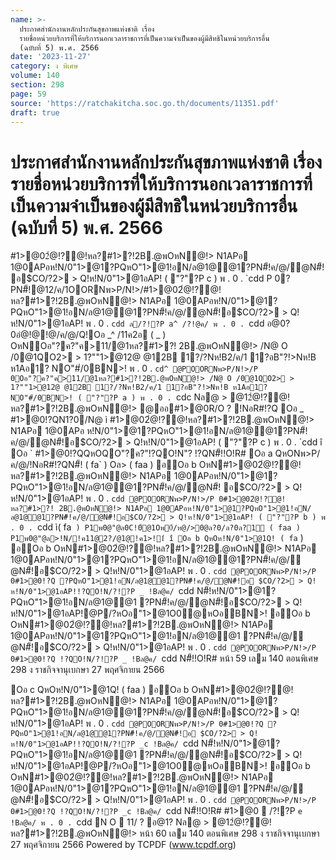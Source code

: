 ```yaml
---
name: >-
  ประกาศสำนักงานหลักประกันสุขภาพแห่งชาติ เรื่อง
  รายชื่อหน่วยบริการที่ให้บริการนอกเวลาราชการที่เป็นความจำเป็นของผู้มีสิทธิในหน่วยบริการอื่น
  (ฉบับที่ 5) พ.ศ. 2566
date: '2023-11-27'
category: ง พิเศษ
volume: 140
section: 298
page: 59
source: 'https://ratchakitcha.soc.go.th/documents/11351.pdf'
draft: true
---
```


# ประกาศสำนักงานหลักประกันสุขภาพแห่งชาติ เรื่อง รายชื่อหน่วยบริการที่ให้บริการนอกเวลาราชการที่เป็นความจำเป็นของผู้มีสิทธิในหน่วยบริการอื่น (ฉบับที่ 5) พ.ศ. 2566

#1>@02ํ@!?@!หล?#1>?!2B.@พOหN@!> N1APอ 1@0APอห!N/0"1>@1?PQหO"1>@1!อN/ล@1@@1?PN#็!ค/@/ํ@N#็! อ$CO/?2> > Q!ห!N/0"1>@1อAP! ( "?"?P c ) พ . 0 . `cdd P 0?PN#็!@12/ค/1OORNพ>P/N!>/#1>@02ํ@!?@!หล?#1>?!2B.@พOหN@!> N1APอ 1@0APอห!N/0"1>@1?PQหO"1>@1!อN/ล@1@@1?PN#็!ค/@/ํ@N#็!อ$CO/?2> > Q!ห!N/0"1>@1อAP! พ . 0 . `cdd ล/?!?P a^ /?!@ค/ พ . 0 . `cdd อ@0?0อํ@!@!@/ค/@/Q!Oอ _^ /11ค2อ ( _ ) OหNOอ"?ค?"ค>11/@1หล?#1>?! 2B.@พOหN@!> /N@ O /0@1QO2> > 1?""1>@12@ @12B 1?/?Nห!B2/ค/1 1?อB"?!>Nห!B ห1Aอ1? NO"#่/0BN>! พ . 0 . `cd^ @POORNพ>P/N!>/P 0Oอ"?ค?"ค>11/@1หล?#1>?!2B.@พOหN@!> /N@ O /0@1QO2> > 1?""1>@12@ @12B 1?/?Nห!B2/ค/1 1?อB"?!>Nห!B ห1Aอ1?NO"#่/0BN>! ( "?"?P a ) พ . 0 . `cdc Nล@ > @12ํ@!?@!หล?#1>?!2B.@พOหN@!> @ออ#1>@0R/O ? !NอR#!?Q Oอ _ #1>@0!?QN1?0/N@ ì #1>@02ํ@!?@!หล?#1>?!2B.@พOหN@!> N1APอ 1@0APอ ห!N/0"1>@1?PQหO"1>@1!อN/ล@1@@1?PN#็!ค/@/ํ@N#็!อ$CO/?2> > Q!ห!N/0"1>@1อAP! ( "?"?P c ) พ . 0 . `cdd î Oอ ` #1>@0!?QQหOQO"?ค?"!?QO!N"? !?QN#็!!O!R# Oอ a QหONพ>P/ค/@/!NอR#!?QN#็! ( fa` ) Oล> ( faa ) อOอ b OหN#1>@02ํ@!?@! หล?#1>?!2B.@พOหN@!> N1APอ 1@0APอห!N/0"1>@1?PQหO"1>@1!อN/ล@1@@1?PN#็!ค/@/ํ@N#็! อ$CO/?2> > Q!ห!N/0"1>@1อAP! พ . 0 . `cdd @POORNพ>P/N!>/P 0#1>@02ํ@!?@!หล?#1>?! 2B.@พOหN@!> N1APอ 1@0APอห!N/0"1>@1?PQหO"1>@1!อN/ล@1@@1?PN#็!ค/@/ํ@N#็!อ$CO/?2> > Q!ห!N/0"1>@1อAP! ( "?"?P b ) พ . 0 . `cdd ì( fa` ) P1พ0@"@ล0C!0์@1Oพ0์/ห@/>0@ล?0/ล?0ล?1์ ( faa ) P1พ0@"@ล>!N/!ค11@2?/@1@!ค1>!1์ î Oอ b QหOห!N/0"1>@1Q! ( fa` ) อOอ b OหN#1>@02ํ@!?@!หล?#1>?!2B.@พOหN@!> N1APอ 1@0APอห!N/0"1>@1?PQหO"1>@1!อN/ล@1@@1?PN#็!ค/@/ํ@N#็!อ$CO/?2> > Q!ห!N/0"1>@1อAP! พ . 0 . `cdd @POORNพ>P/N!>/P 0#1>@0!?Q ?PQหO"1>@1!อN/ล@1@@1?PN#็!ค/@/ํ@N#็!อ $CO/?2> > Q!ห!N/0"1>@1อAP!!?QO!N/?!?P _ !Bล@ค/ `cdd N#็!ห!N/0"1>@1?PQหO"1>@1!อN/ล@1@@1 ?PN#็!ค/@/ํ@N#็!อ$CO/?2> > Q!ห!N/0"1>@1อAP!@P/?หOอ"1>@1O0@หOอBN>! อOอ b OหN#1>@02ํ@!?@!หล?#1>?!2B.@พOหN@!> N1APอ 1@0APอห!N/0"1>@1?PQหO"1>@1!อN/ล@1@@1 ?PN#็!ค/@/ํ@N#็!อ$CO/?2> > Q!ห!N/0"1>@1อAP! พ . 0 . `cdd @POORNพ>P/N!>/P 0#1>@0!?Q !?QO!N/?!?P _ !Bล@ค/ `cdd N#็!!O!R# หน้า 59 เลม 140 ตอนพิเศษ 298 ง ราชกิจจานุเบกษา 27 พฤศจิกายน 2566

Oอ c QหOห!N/0"1>@1Q! ( faa ) อOอ b OหN#1>@02ํ@!?@!หล?#1>?!2B.@พOหN@!> N1APอ 1@0APอห!N/0"1>@1?PQหO"1>@1!อN/ล@1@@1?PN#็!ค/@/ํ@N#็!อ$CO/?2> > Q!ห!N/0"1>@1อAP! พ . 0 . `cdd @POORNพ>P/N!>/P 0#1>@0!?Q ?PQหO"1>@1!อN/ล@1@@1?PN#็!ค/@/ํ@N#็!อ $CO/?2> > Q!ห!N/0"1>@1อAP!!?QO!N/?!?P _c !Bล@ค/ `cdd N#็!ห!N/0"1>@1?PQหO"1>@1!อN/ล@1@@1 ?PN#็!ค/@/ํ@N#็!อ$CO/?2> > Q!ห!N/0"1>@1อAP!@P/?หOอ"1>@1O0@หOอBN>! อOอ b OหN#1>@02ํ@!?@!หล?#1>?!2B.@พOหN@!> N1APอ 1@0APอห!N/0"1>@1?PQหO"1>@1!อN/ล@1@@1 ?PN#็!ค/@/ํ@N#็!อ$CO/?2> > Q!ห!N/0"1>@1อAP! พ . 0 . `cdd @POORNพ>P/N!>/P 0#1>@0!?Q !?QO!N/?!?P _c !Bล@ค/ `cdd N#็!!O!R# #1>@0  /?!?P `e !Bล@ค/ พ . 0 . `cdd N O  11/ ? อ@1? Nล@ > @12ํ@!?@!หล?#1>?!2B.@พOหN@!> หน้า 60 เลม 140 ตอนพิเศษ 298 ง ราชกิจจานุเบกษา 27 พฤศจิกายน 2566 Powered by TCPDF (www.tcpdf.org)
